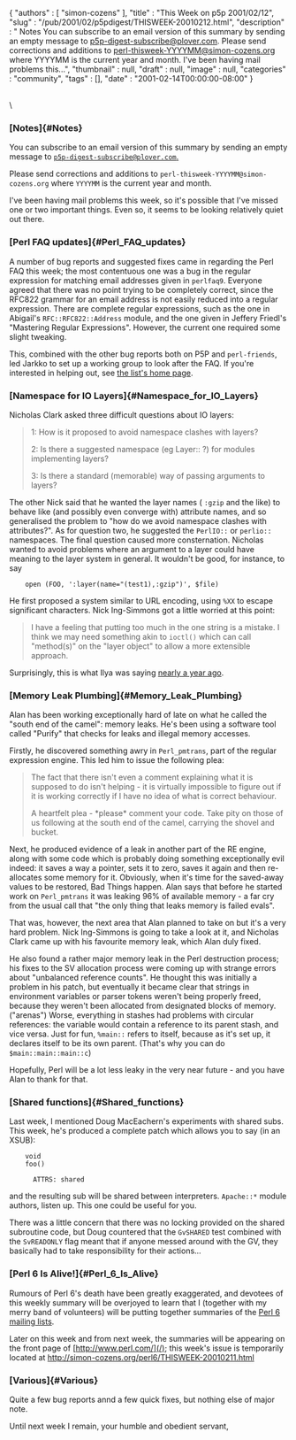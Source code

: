 {
   "authors" : [
      "simon-cozens"
   ],
   "title" : "This Week on p5p 2001/02/12",
   "slug" : "/pub/2001/02/p5pdigest/THISWEEK-20010212.html",
   "description" : " Notes You can subscribe to an email version of this summary by sending an empty message to p5p-digest-subscribe@plover.com. Please send corrections and additions to perl-thisweek-YYYYMM@simon-cozens.org where YYYYMM is the current year and month. I've been having mail problems this...",
   "thumbnail" : null,
   "draft" : null,
   "image" : null,
   "categories" : "community",
   "tags" : [],
   "date" : "2001-02-14T00:00:00-08:00"
}





\
\
### [Notes]{#Notes}

You can subscribe to an email version of this summary by sending an
empty message to
[`p5p-digest-subscribe@plover.com`.](mailto:p5p-digest-subscribe@plover.com)

Please send corrections and additions to
`perl-thisweek-YYYYMM@simon-cozens.org` where `YYYYMM` is the current
year and month.

I've been having mail problems this week, so it's possible that I've
missed one or two important things. Even so, it seems to be looking
relatively quiet out there.

### [Perl FAQ updates]{#Perl_FAQ_updates}

A number of bug reports and suggested fixes came in regarding the Perl
FAQ this week; the most contentuous one was a bug in the regular
expression for matching email addresses given in `perlfaq9`. Everyone
agreed that there was no point trying to be completely correct, since
the RFC822 grammar for an email address is not easily reduced into a
regular expression. There are complete regular expressions, such as the
one in Abigail's `RFC::RFC822::Address` module, and the one given in
Jeffery Friedl's "Mastering Regular Expressions". However, the current
one required some slight tweaking.

This, combined with the other bug reports both on P5P and
`perl-friends`, led Jarkko to set up a working group to look after the
FAQ. If you're interested in helping out, see [the list's home
page](http://lists.perl.org/showlist.cgi?name=perlfaq-workers).

### [Namespace for IO Layers]{#Namespace_for_IO_Layers}

Nicholas Clark asked three difficult questions about IO layers:

> 1: How is it proposed to avoid namespace clashes with layers?
>
> 2: Is there a suggested namespace (eg Layer:: ?) for modules
> implementing layers?
>
> 3: Is there a standard (memorable) way of passing arguments to layers?

The other Nick said that he wanted the layer names ( `:gzip` and the
like) to behave like (and possibly even converge with) attribute names,
and so generalised the problem to "how do we avoid namespace clashes
with attributes?". As for question two, he suggested the `PerlIO::` or
`perlio::` namespaces. The final question caused more consternation.
Nicholas wanted to avoid problems where an argument to a layer could
have meaning to the layer system in general. It wouldn't be good, for
instance, to say

        open (FOO, ':layer(name="(test1),:gzip")', $file)

He first proposed a system similar to URL encoding, using `%XX` to
escape significant characters. Nick Ing-Simmons got a little worried at
this point:

> I have a feeling that putting too much in the one string is a mistake.
> I think we may need something akin to `ioctl()` which can call
> "method(s)" on the "layer object" to allow a more extensible approach.

Surprisingly, this is what Ilya was saying [nearly a year
ago](http://www.xray.mpe.mpg.de/mailing-lists/perl5-porters/2000-04/msg00098.html).

### [Memory Leak Plumbing]{#Memory_Leak_Plumbing}

Alan has been working exceptionally hard of late on what he called the
"south end of the camel": memory leaks. He's been using a software tool
called "Purify" that checks for leaks and illegal memory accesses.

Firstly, he discovered something awry in `Perl_pmtrans`, part of the
regular expression engine. This led him to issue the following plea:

> The fact that there isn't even a comment explaining what it is
> supposed to do isn't helping - it is virtually impossible to figure
> out if it is working correctly if I have no idea of what is correct
> behaviour.
>
> A heartfelt plea - \*please\* comment your code. Take pity on those of
> us following at the south end of the camel, carrying the shovel and
> bucket.

Next, he produced evidence of a leak in another part of the RE engine,
along with some code which is probably doing something exceptionally
evil indeed: it saves a way a pointer, sets it to zero, saves it again
and then re-allocates some memory for it. Obviously, when it's time for
the saved-away values to be restored, Bad Things happen. Alan says that
before he started work on `Perl_pmtrans` it was leaking 96% of available
memory - a far cry from the usual call that "the only thing that leaks
memory is failed evals".

That was, however, the next area that Alan planned to take on but it's a
very hard problem. Nick Ing-Simmons is going to take a look at it, and
Nicholas Clark came up with his favourite memory leak, which Alan duly
fixed.

He also found a rather major memory leak in the Perl destruction
process; his fixes to the SV allocation process were coming up with
strange errors about "unbalanced reference counts". He thought this was
initially a problem in his patch, but eventually it became clear that
strings in environment variables or parser tokens weren't being properly
freed, because they weren't been allocated from designated blocks of
memory. ("arenas") Worse, everything in stashes had problems with
circular references: the variable would contain a reference to its
parent stash, and vice versa. Just for fun, `%main::` refers to itself,
because as it's set up, it declares itself to be its own parent. (That's
why you can do `$main::main::main::c`)

Hopefully, Perl will be a lot less leaky in the very near future - and
you have Alan to thank for that.

### [Shared functions]{#Shared_functions}

Last week, I mentioned Doug MacEachern's experiments with shared subs.
This week, he's produced a complete patch which allows you to say (in an
XSUB):

        void
        foo()

          ATTRS: shared

and the resulting sub will be shared between interpreters. `Apache::*`
module authors, listen up. This one could be useful for you.

There was a little concern that there was no locking provided on the
shared subroutine code, but Doug countered that the `GvSHARED` test
combined with the `SvREADONLY` flag meant that if anyone messed around
with the GV, they basically had to take responsibility for their
actions...

### [Perl 6 Is Alive!]{#Perl_6_Is_Alive}

Rumours of Perl 6's death have been greatly exaggerated, and devotees of
this weekly summary will be overjoyed to learn that I (together with my
merry band of volunteers) will be putting together summaries of the
[Perl 6 mailing lists](http://dev.perl.org/lists).

Later on this week and from next week, the summaries will be appearing
on the front page of [http://www.perl.com/](/); this week's issue is
temporarily located at
<http://simon-cozens.org/perl6/THISWEEK-20010211.html>

### [Various]{#Various}

Quite a few bug reports annd a few quick fixes, but nothing else of
major note.

Until next week I remain, your humble and obedient servant,


